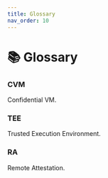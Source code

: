 ```yaml
---
title: Glossary
nav_order: 10
---
```


# 📚 Glossary

### CVM

Confidential VM.

### TEE

Trusted Execution Environment.

### RA

Remote Attestation.
